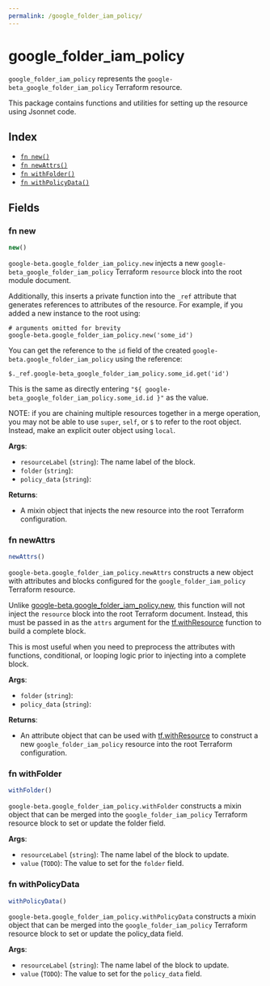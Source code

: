 ```yaml
---
permalink: /google_folder_iam_policy/
---
```


# google_folder_iam_policy

`google_folder_iam_policy` represents the `google-beta_google_folder_iam_policy` Terraform resource.



This package contains functions and utilities for setting up the resource using Jsonnet code.


## Index

* [`fn new()`](#fn-new)
* [`fn newAttrs()`](#fn-newattrs)
* [`fn withFolder()`](#fn-withfolder)
* [`fn withPolicyData()`](#fn-withpolicydata)

## Fields

### fn new

```ts
new()
```


`google-beta.google_folder_iam_policy.new` injects a new `google-beta_google_folder_iam_policy` Terraform `resource`
block into the root module document.

Additionally, this inserts a private function into the `_ref` attribute that generates references to attributes of the
resource. For example, if you added a new instance to the root using:

    # arguments omitted for brevity
    google-beta.google_folder_iam_policy.new('some_id')

You can get the reference to the `id` field of the created `google-beta.google_folder_iam_policy` using the reference:

    $._ref.google-beta_google_folder_iam_policy.some_id.get('id')

This is the same as directly entering `"${ google-beta_google_folder_iam_policy.some_id.id }"` as the value.

NOTE: if you are chaining multiple resources together in a merge operation, you may not be able to use `super`, `self`,
or `$` to refer to the root object. Instead, make an explicit outer object using `local`.

**Args**:
  - `resourceLabel` (`string`): The name label of the block.
  - `folder` (`string`): 
  - `policy_data` (`string`): 

**Returns**:
- A mixin object that injects the new resource into the root Terraform configuration.


### fn newAttrs

```ts
newAttrs()
```


`google-beta.google_folder_iam_policy.newAttrs` constructs a new object with attributes and blocks configured for the `google_folder_iam_policy`
Terraform resource.

Unlike [google-beta.google_folder_iam_policy.new](#fn-googlefolderiampolicynew), this function will not inject the `resource`
block into the root Terraform document. Instead, this must be passed in as the `attrs` argument for the
[tf.withResource](https://github.com/tf-libsonnet/core/tree/main/docs#fn-withresource) function to build a complete block.

This is most useful when you need to preprocess the attributes with functions, conditional, or looping logic prior to
injecting into a complete block.

**Args**:
  - `folder` (`string`): 
  - `policy_data` (`string`): 

**Returns**:
  - An attribute object that can be used with [tf.withResource](https://github.com/tf-libsonnet/core/tree/main/docs#fn-withresource) to construct a new `google_folder_iam_policy` resource into the root Terraform configuration.


### fn withFolder

```ts
withFolder()
```

`google-beta.google_folder_iam_policy.withFolder` constructs a mixin object that can be merged into the `google_folder_iam_policy`
Terraform resource block to set or update the folder field.



**Args**:
  - `resourceLabel` (`string`): The name label of the block to update.
  - `value` (`TODO`): The value to set for the `folder` field.


### fn withPolicyData

```ts
withPolicyData()
```

`google-beta.google_folder_iam_policy.withPolicyData` constructs a mixin object that can be merged into the `google_folder_iam_policy`
Terraform resource block to set or update the policy_data field.



**Args**:
  - `resourceLabel` (`string`): The name label of the block to update.
  - `value` (`TODO`): The value to set for the `policy_data` field.
